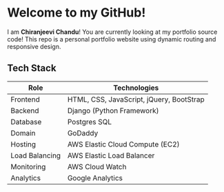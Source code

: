 # Welcome to my GitHub!
I am **Chiranjeevi Chandu**! You are currently looking at my portfolio source code!
This repo is a personal portfolio website using dynamic routing and responsive design.
## Tech Stack
|Role|Technologies  |
|--|--|
| Frontend | HTML, CSS, JavaScript, jQuery, BootStrap |
| Backend | Django (Python Framework) |
| Database | Postgres SQL |
| Domain |  GoDaddy |
| Hosting | AWS Elastic Cloud Compute (EC2) |
| Load Balancing | AWS  Elastic Load Balancer |
| Monitoring | AWS Cloud Watch |
| Analytics | Google Analytics |
